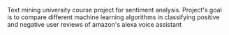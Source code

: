 Text mining university course project for sentiment analysis. Project's goal is to compare different machine learning algorithms in classifying positive and negative user reviews of amazon's alexa voice assistant
